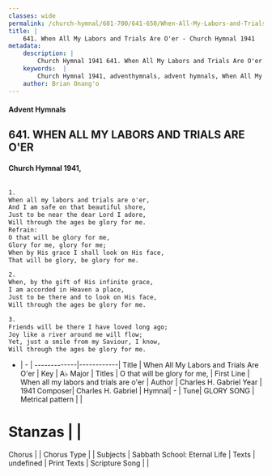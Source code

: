 ```yaml
---
classes: wide
permalink: /church-hymnal/601-700/641-650/When-All-My-Labors-and-Trials-Are-O'er/
title: |
    641. When All My Labors and Trials Are O'er - Church Hymnal 1941
metadata:
    description: |
        Church Hymnal 1941 641. When All My Labors and Trials Are O'er.  When all my labors and trials are o'er,  And I am safe on that beautiful shore,  Just to be near the dear Lord I adore,  Will through the ages be glory for me.  
    keywords:  |
        Church Hymnal 1941, adventhymnals, advent hymnals, When All My Labors and Trials Are O'er, When all my labors and trials are o'er. O that will be glory for me, 
    author: Brian Onang'o
---
```


#### Advent Hymnals
## 641. WHEN ALL MY LABORS AND TRIALS ARE O'ER
####  Church Hymnal 1941,

```txt

1.
When all my labors and trials are o'er, 
And I am safe on that beautiful shore, 
Just to be near the dear Lord I adore, 
Will through the ages be glory for me. 
Refrain:
O that will be glory for me, 
Glory for me, glory for me; 
When by His grace I shall look on His face, 
That will be glory, be glory for me. 

2.
When, by the gift of His infinite grace, 
I am accorded in Heaven a place, 
Just to be there and to look on His face, 
Will through the ages be glory for me. 

3.
Friends will be there I have loved long ago; 
Joy like a river around me will flow; 
Yet, just a smile from my Saviour, I know, 
Will through the ages be glory for me.

```

- |   -  |
-------------|------------|
Title | When All My Labors and Trials Are O'er |
Key | A♭ Major |
Titles | O that will be glory for me,  |
First Line | When all my labors and trials are o'er |
Author | Charles H. Gabriel
Year | 1941
Composer| Charles H. Gabriel |
Hymnal|  - |
Tune| GLORY SONG |
Metrical pattern | |
# Stanzas |  |
Chorus |  |
Chorus Type |  |
Subjects | Sabbath School: Eternal Life |
Texts | undefined |
Print Texts | 
Scripture Song |  |
    
